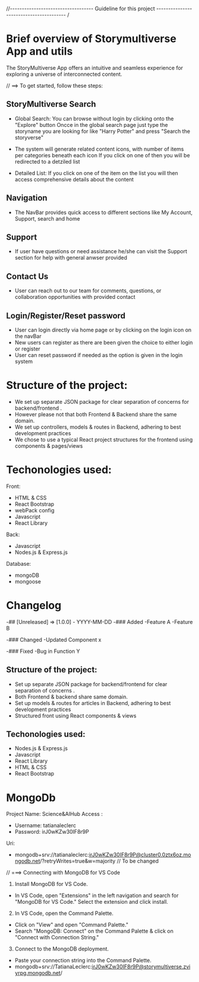 //----------------------------------- Guideline for this project ---------------------------------------- /

# Brief overview of Storymultiverse App and utils

The StoryMultiverse App offers an intuitive and seamless experience for exploring a universe of interconnected content.

// ==> To get started, follow these steps:

## StoryMultiverse Search

- Global Search: You can browse without login by clicking onto the "Explore" button
  Oncce in the global search page just type the storyname you are looking for like "Harry Potter" and press "Search the storyverse"

- The system will generate related content icons, with number of items per categories beneath each icon
  If you click on one of then you will be redirected to a detziled list

- Detailed List: If you click on one of the item on the list you will then access comprehensive details about the content

## Navigation

- The NavBar provides quick access to different sections like My Account, Support, search and home

## Support

- If user have questions or need assistance he/she can visit the Support section for help with general anwser provided

## Contact Us

- User can reach out to our team for comments, questions, or collaboration opportunities with provided contact

## Login/Register/Reset password

- User can login directly via home page or by clicking on the login icon on the navBar
- New users can register as there are been given the choice to either login or register
- User can reset password if needed as the option is given in the login system

# Structure of the project:

- We set up separate JSON package for clear separation of concerns for backend/frontend .
- However please not that both Frontend & Backend share the same domain.
- We set up controllers, models & routes in Backend, adhering to best development practices
- We chose to use a typical React project structures for the frontend using components & pages/views

# Techonologies used:

Front:

- HTML & CSS
- React Bootstrap
- webPack config
- Javascript
- React Library

Back:

- Javascript
- Nodes.js & Express.js

Database:

- mongoDB
- mongoose

# Changelog

-## [Unreleased] => [1.0.0] - YYYY-MM-DD
-### Added
-Feature A
-Feature B

-### Changed
-Updated Component x

-### Fixed
-Bug in Function Y

## Structure of the project:

- Set up separate JSON package for backend/frontend for clear separation of concerns .
- Both Frontend & backend share same domain.
- Set up models & routes for articles in Backend, adhering to best development practices
- Structured front using React components & views

## Techonologies used:

- Nodes.js & Express.js
- Javascript
- React Library
- HTML & CSS
- React Bootstrap

# MongoDb

Project Name: Science&AIHub
Access :

- Username: tatianaleclerc
- Password: irJ0wKZw30IF8r9P

Uri:

- mongodb+srv://tatianaleclerc:irJ0wKZw30IF8r9P@cluster0.0ztx6oz.mongodb.net/?retryWrites=true&w=majority // To be changed

// ===> Connecting with MongoDB for VS Code

1. Install MongoDB for VS Code.

- In VS Code, open "Extensions" in the left navigation and search for "MongoDB for VS Code." Select the extension and click install.

2. In VS Code, open the Command Palette.

- Click on "View" and open "Command Palette."
- Search "MongoDB: Connect" on the Command Palette & click on "Connect with Connection String."

3. Connect to the MongoDB deployment.

- Paste your connection string into the Command Palette.
- mongodb+srv://TatianaLeclerc:irJ0wKZw30IF8r9P@storymultiverse.zviyrpg.mongodb.net/
